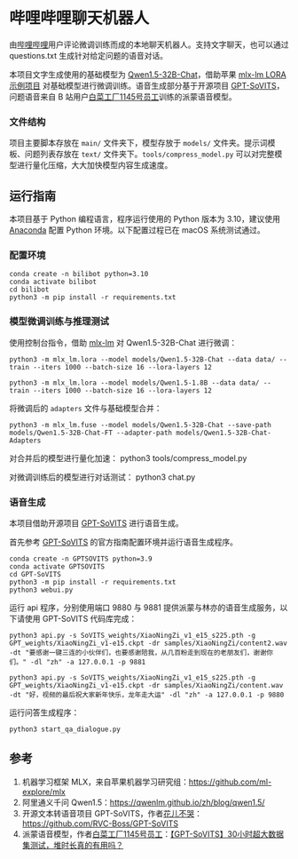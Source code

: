 # 哔哩哔哩聊天机器人

由[哔哩哔哩](https://bilibili.com)用户评论微调训练而成的本地聊天机器人。支持文字聊天，也可以通过 questions.txt 生成针对给定问题的语音对话。

本项目文字生成使用的基础模型为 [Qwen1.5-32B-Chat](https://huggingface.co/Qwen/Qwen1.5-32B-Chat)，借助苹果 [mlx-lm LORA 示例项目](https://github.com/ml-explore/mlx-examples/blob/main/llms/mlx_lm/LORA.md) 对基础模型进行微调训练。语音生成部分基于开源项目 [GPT-SoVITS](https://github.com/RVC-Boss/GPT-SoVITS)，问题语音来自 B 站用户[白菜工厂1145号员工](https://space.bilibili.com/518098961)训练的派蒙语音模型。

### 文件结构

项目主要脚本存放在 `main/` 文件夹下，模型存放于 `models/` 文件夹。提示词模板、问题列表存放在 `text/` 文件夹下。`tools/compress_model.py` 可以对完整模型进行量化压缩，大大加快模型内容生成速度。

## 运行指南

本项目基于 Python 编程语言，程序运行使用的 Python 版本为 3.10，建议使用 [Anaconda](https://www.anaconda.com) 配置 Python 环境。以下配置过程已在 macOS 系统测试通过。


### 配置环境

```
conda create -n bilibot python=3.10
conda activate bilibot
cd bilibot
python3 -m pip install -r requirements.txt
```

### 模型微调训练与推理测试

使用控制台指令，借助 [mlx-lm](https://github.com/ml-explore/mlx-examples/blob/main/llms/mlx_lm/LORA.md) 对 Qwen1.5-32B-Chat 进行微调：

```
python3 -m mlx_lm.lora --model models/Qwen1.5-32B-Chat --data data/ --train --iters 1000 --batch-size 16 --lora-layers 12

python3 -m mlx_lm.lora --model models/Qwen1.5-1.8B --data data/ --train --iters 1000 --batch-size 16 --lora-layers 12
```

将微调后的 `adapters` 文件与基础模型合并：

```
python3 -m mlx_lm.fuse --model models/Qwen1.5-32B-Chat --save-path models/Qwen1.5-32B-Chat-FT --adapter-path models/Qwen1.5-32B-Chat-Adapters
```

对合并后的模型进行量化加速：
python3 tools/compress_model.py

对微调训练后的模型进行对话测试：
python3 chat.py

### 语音生成
本项目借助开源项目 [GPT-SoVITS](https://github.com/RVC-Boss/GPT-SoVITS) 进行语音生成。

首先参考 [GPT-SoVITS](https://github.com/RVC-Boss/GPT-SoVITS) 的官方指南配置环境并运行语音生成程序。

```
conda create -n GPTSOVITS python=3.9
conda activate GPTSOVITS
cd GPT-SoVITS
python3 -m pip install -r requirements.txt
python3 webui.py
```

运行 api 程序，分别使用端口 9880 与 9881 提供派蒙与林亦的语音生成服务，以下请使用 GPT-SoVITS 代码库完成：
```
python3 api.py -s SoVITS_weights/XiaoNingZi_v1_e15_s225.pth -g GPT_weights/XiaoNingZi_v1-e15.ckpt -dr samples/XiaoNingZi/content2.wav -dt "要感谢一键三连的小伙伴们，也要感谢陪我，从几百粉走到现在的老朋友们，谢谢你们。" -dl "zh" -a 127.0.0.1 -p 9881

python3 api.py -s SoVITS_weights/XiaoNingZi_v1_e15_s225.pth -g GPT_weights/XiaoNingZi_v1-e15.ckpt -dr samples/XiaoNingZi/content.wav -dt "好，视频的最后祝大家新年快乐，龙年走大运" -dl "zh" -a 127.0.0.1 -p 9880
```

运行问答生成程序：
```
python3 start_qa_dialogue.py
```

## 参考

1. 机器学习框架 MLX，来自苹果机器学习研究组：https://github.com/ml-explore/mlx
2. 阿里通义千问 Qwen1.5：https://qwenlm.github.io/zh/blog/qwen1.5/
3. 开源文本转语音项目 GPT-SoVITS，作者[花儿不哭](https://space.bilibili.com/5760446)：https://github.com/RVC-Boss/GPT-SoVITS
4. 派蒙语音模型，作者[白菜工厂1145号员工](https://space.bilibili.com/518098961)：[【GPT-SoVITS】30小时超大数据集测试，堆时长真的有用吗？](https://www.bilibili.com/video/BV1Yu4m1N79m)